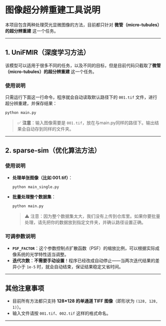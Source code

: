 

# 图像超分辨重建工具说明

本项目包含两种处理荧光显微图像的方法，目前都只针对 **微管（micro-tubules）的超分辨重建** 这一个任务。

---

## 1. UniFMIR（深度学习方法）
该模型可以适用于很多不同的任务，以及不同的目标，但是目前代码只截取了**微管（micro-tubules）的超分辨重建** 这一个任务。

### 使用说明

只需运行下面这一行命令，程序就会自动读取默认路径下的 `001.tif` 文件，进行超分辨重建，并保存结果：

```bash
python main.py
```

> ✅ **注意**：输入图像需要是 `001.tif`，放在与main.py同样的路径下。输出结果会自动存到同样的文件夹。

---

## 2. sparse-sim（优化算法方法）


### 使用说明

- **处理单张图像（比如 001.tif）**：
  ```bash
  python main_single.py
  ```

- **批量处理整个数据集**：
  ```bash
  python main.py
  ```
  > ⚠️ 注意：因为整个数据集太大，我们没有上传到仓库里。如果你要批量处理，请先把你的数据放到指定文件夹，并确认路径设置正确。

### 可调参数说明

- **`PSF_FACTOR`**：这个参数控制点扩散函数（PSF）的缩放比例，可以根据实际成像系统的光学特性适当调整。
- **迭代次数**：**不需要手动设置**！程序已经改成自动停止——当两次迭代结果的差异小于 `1e-5` 时，就会自动结束，保证结果稳定又省时间。

---

## 其他注意事项

- 目前所有方法都只支持 **128×128 的单通道 TIFF 图像**（即形状为 `(128, 128, 1)`）。
- 输入文件请按 `001.tif`、`002.tif` 这样的格式命名。
---

